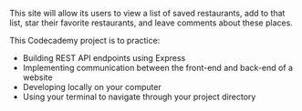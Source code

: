 This site will allow its users to view a list of saved restaurants, add to that list, star their favorite restaurants, and leave comments about these places.

This Codecademy project is to practice:

- Building REST API endpoints using Express
- Implementing communication between the front-end and back-end of a website
- Developing locally on your computer
- Using your terminal to navigate through your project directory
